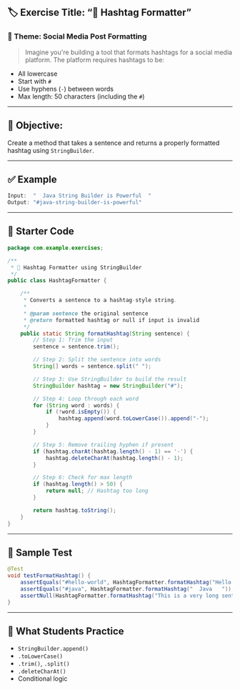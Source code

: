 ## 🏷️ **Exercise Title:** “📢 Hashtag Formatter”

### 🧠 Theme: Social Media Post Formatting

> Imagine you're building a tool that formats hashtags for a social media platform. The platform requires hashtags to be:

* All lowercase
* Start with `#`
* Use hyphens (`-`) between words
* Max length: 50 characters (including the `#`)

---

## 🎯 Objective:

Create a method that takes a sentence and returns a properly formatted hashtag using `StringBuilder`.

---

## ✅ Example

```java
Input:  "  Java String Builder is Powerful  "
Output: "#java-string-builder-is-powerful"
```

---

## 📄 Starter Code

```java
package com.example.exercises;

/**
 * 📢 Hashtag Formatter using StringBuilder
 */
public class HashtagFormatter {

    /**
     * Converts a sentence to a hashtag-style string.
     *
     * @param sentence the original sentence
     * @return formatted hashtag or null if input is invalid
     */
    public static String formatHashtag(String sentence) {
        // Step 1: Trim the input
        sentence = sentence.trim();

        // Step 2: Split the sentence into words
        String[] words = sentence.split(" ");

        // Step 3: Use StringBuilder to build the result
        StringBuilder hashtag = new StringBuilder("#");

        // Step 4: Loop through each word
        for (String word : words) {
            if (!word.isEmpty()) {
                hashtag.append(word.toLowerCase()).append("-");
            }
        }

        // Step 5: Remove trailing hyphen if present
        if (hashtag.charAt(hashtag.length() - 1) == '-') {
            hashtag.deleteCharAt(hashtag.length() - 1);
        }

        // Step 6: Check for max length
        if (hashtag.length() > 50) {
            return null; // Hashtag too long
        }

        return hashtag.toString();
    }
}
```

---

## 🧪 Sample Test

```java
@Test
void testFormatHashtag() {
    assertEquals("#hello-world", HashtagFormatter.formatHashtag("Hello World"));
    assertEquals("#java", HashtagFormatter.formatHashtag("  Java   "));
    assertNull(HashtagFormatter.formatHashtag("This is a very long sentence that should go over the character limit for a hashtag"));
}
```

---

## 🔁 What Students Practice

* `StringBuilder.append()`
* `.toLowerCase()`
* `.trim()`, `.split()`
* `.deleteCharAt()`
* Conditional logic

